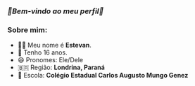 ### *🔹️Bem-vindo ao meu perfil🔹️*

### Sobre mim:
- 👋🏻 Meu nome é **Estevan**.
- 🐣 Tenho 16 anos.
- 😄 Pronomes: Ele/Dele
- 🇧🇷 Região: **Londrina, Paraná**
- 📒 Escola: **Colégio Estadual Carlos Augusto Mungo Genez**
